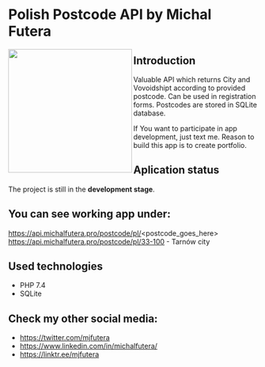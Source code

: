 # Polish Postcode API by Michal Futera

<a href="https://linktr.ee/mjfutera" target="_blank">
<img align="left" width="250" height="250" src="https://user-images.githubusercontent.com/100314711/210870659-30dd962a-ffca-43ea-bb64-4db351eac2e0.png">
</a>


## Introduction
Valuable API which returns City and Vovoidshipt according to provided postcode. Can be used in registration forms. Postcodes are stored in SQLite database.

If You want to participate in app development, just text me. Reason to build this app is to create portfolio.

## Aplication status
The project is still in the **development stage**.

## You can see working app under:
https://api.michalfutera.pro/postcode/pl/<postcode_goes_here>
https://api.michalfutera.pro/postcode/pl/33-100 - Tarnów city

## Used technologies
* PHP 7.4
* SQLite

## Check my other social media:
* <a href="https://twitter.com/mjfutera" target="_blank">https://twitter.com/mjfutera</a>
* <a href="https://www.linkedin.com/in/michalfutera/" target="_blank">https://www.linkedin.com/in/michalfutera/</a>
* <a href="https://linktr.ee/mjfutera" target="_blank">https://linktr.ee/mjfutera</a>
